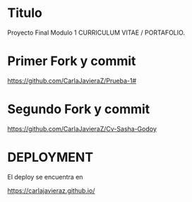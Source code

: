 # Titulo
Proyecto Final Modulo 1
CURRICULUM VITAE / PORTAFOLIO.


# Primer Fork y commit

https://github.com/CarlaJavieraZ/Prueba-1#

# Segundo Fork y commit

https://github.com/CarlaJavieraZ/Cv-Sasha-Godoy


# DEPLOYMENT

El deploy se encuentra en

https://carlajavieraz.github.io/